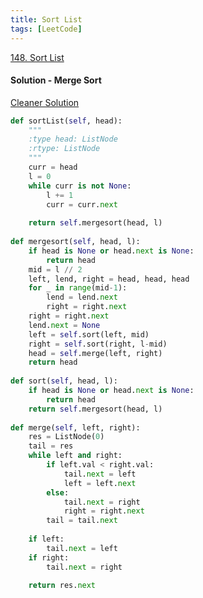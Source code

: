 ```yaml
---
title: Sort List
tags: [LeetCode]
---
```


[148. Sort List](https://leetcode.com/problems/sort-list/)
#### Solution - Merge Sort
[Cleaner Solution](https://leetcode.com/problems/sort-list/discuss/46711/Python-merge-sort-with-comments.)
```python
def sortList(self, head):
    """
    :type head: ListNode
    :rtype: ListNode
    """
    curr = head
    l = 0
    while curr is not None:
        l += 1
        curr = curr.next
    
    return self.mergesort(head, l)
        
def mergesort(self, head, l):
    if head is None or head.next is None:
        return head
    mid = l // 2
    left, lend, right = head, head, head
    for _ in range(mid-1):
        lend = lend.next
        right = right.next
    right = right.next
    lend.next = None
    left = self.sort(left, mid)
    right = self.sort(right, l-mid)
    head = self.merge(left, right)
    return head
        
def sort(self, head, l):
    if head is None or head.next is None:
        return head
    return self.mergesort(head, l)
    
def merge(self, left, right):
    res = ListNode(0)
    tail = res
    while left and right:
        if left.val < right.val:
            tail.next = left
            left = left.next
        else:
            tail.next = right
            right = right.next
        tail = tail.next
    
    if left:
        tail.next = left
    if right:
        tail.next = right
    
    return res.next
```
